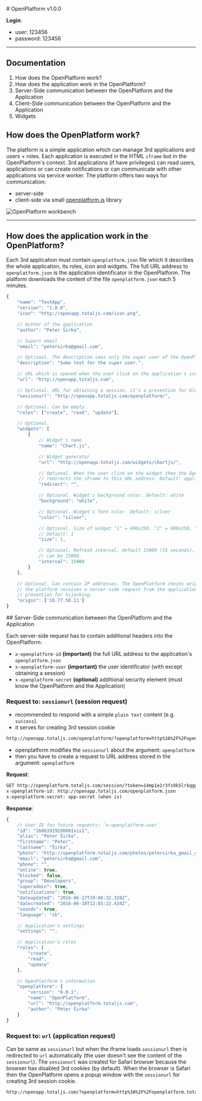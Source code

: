 # OpenPlatform v1.0.0

__Login__:
- user: 123456
- password: 123456

---

## Documentation

1. How does the OpenPlatform work?
2. How does the application work in the OpenPlatform?
3. Server-Side communication between the OpenPlatform and the Application
4. Client-Side communication between the OpenPlatform and the Application
5. Widgets

## How does the OpenPlatform work?

The platform is a simple application which can manage 3rd applications and users + roles. Each application is executed in the HTML `iframe` but in the OpenPlatform's context. 3rd applications (if have privileges) can read users, applications or can create notifications or can communicate with other applications via service worker. The platform offers two ways for communication:

- server-side
- client-side via small [openplatform.js](https://github.com/totaljs/openplatform/blob/master/public/v1/openplatform.js) library

![OpenPlatform workbench](https://www.totaljs.com/img/openplatform/openplatform-auth.png)

---

## How does the application work in the OpenPlatform?

Each 3rd application must contain `openplatform.json` file which it describes the whole application, its roles, icon and widgets. The full URL address to `openplatform.json` is the application identificator in the OpenPlatform. The platform downloads the content of the file `openplatform.json` each 5 minutes.

```javascript
{
    "name": "TestApp",
    "version": "1.0.0",
    "icon": "http://openapp.totaljs.com/icon.png",

    // Author of the application
    "author": "Peter Širka",

    // Suport email
    "email": "petersirka@gmail.com",

    // Optional. The description sees only the super user of the OpenPlatform.
    "description": "Some text for the super user.",

    // URL which is opened when the user click on the application's icon
    "url": "http://openapp.totaljs.com",

    // Optional. URL for obtaining a session, it's a prevention for blocking iframe in Safari.
    "sessionurl": "http://openapp.totaljs.com/openplatform/",

    // Optional. Can be empty.
    "roles": ["create", "read", "update"],

    // Optional.
    "widgets": [
        {
            // Widget's name
            "name": "Chart.js",

            // Widget generator
            "url": "http://openapp.totaljs.com/widgets/chartjs/",

            // Optional. When the user click on the widget then the OpenPlatform
            // redirects the iFrame to this URL address. Default: application "url"
            "redirect": "",

            // Optional. Widget's background color. Default: white
            "background": "white",

            // Optional. Widget's font color. Default: silver
            "color": "silver",

            // Optional. Size of widget "1" = 400x250, "2" = 600x250, "3" = 800x250.
            // Default: 1
            "size": 1,

            // Optional. Refresh interval, default 15000 (15 seconds). A minimal value
            // can be 15000.
            "interval": 15000
        }
    ],

    // Optional. Can contain IP addresses. The OpenPlatform checks origin IP when
    // the platform receives a server-side request from the application. It's simple
    // prevention for hijacking.
    "origin": ['10.77.50.11']
}
```

## Server-Side communication between the OpenPlatform and the Application

Each server-side request has to contain additional headers into the OpenPlatform:

- `x-openplatform-id` __(important)__ the full URL address to the application's `openplatform.json`
- `x-openplatform-user` __(important)__ the user identificator (with except obtaining a session)
- `x-openplatform-secret` __(optional)__ additional security element (must know the OpenPlatform and the Application)

### Request to: `sessionurl` (session request)

- recommended to respond with a simple `plain text` content (e.g. `success`).
- it serves for creating 3rd session cookie

```html
http://openapp.totaljs.com/openplatform/?openplatform=http%3A%2F%2Fopenplatform.totaljs.com%2Fsession%2F%3Ftoken%3D14mp1e1r3fs9k5lrkqggewg9a1hq71~-1556735938~-684557733~1569270833
```

- openplatform modifies the `sessionurl` about the argument: `openplatform`
- then you have to create a request to URL address stored in the argument: `openplatform`

__Request__:

```html
GET http://openplatform.totaljs.com/session/?token=14mp1e1r3fs9k5lrkqggewg9a1hq71~-1556735938~-684557733~1569270833
x-openplatform-id: http://openapp.totaljs.com/openplatform.json
x-openplatform-secret: app-secret (when is)
```

__Response__:

```javascript
{
    // User ID for future requests: `x-openplatform-user`
    "id": "16061919190001xis1",
    "alias": "Peter Širka",
    "firstname": "Peter",
    "lastname": "Širka",
    "photo": "http://openplatform.totaljs.com/photos/petersirka_gmail_com.jpg",
    "email": "petersirka@gmail.com",
    "phone": "",
    "online": true,
    "blocked": false,
    "group": "Developers",
    "superadmin": true,
    "notifications": true,
    "dateupdated": "2016-06-17T19:08:32.328Z",
    "datecreated": "2016-06-16T12:03:22.434Z",
    "sounds": true,
    "language": "sk",

    // Application's settings
    "settings": "",

    // Application's roles
    "roles": [
        "create",
        "read",
        "update"
    ],

    // OpenPlatform's information
    "openplatform": {
        "version": "0.0.1",
        "name": "OpenPlatform",
        "url": "http://openplatform.totaljs.com",
        "author": "Peter Širka"
    }
}
```

### Request to: `url` (application request)

Can be same as `sessionurl` but when the iframe loads `sessionurl` then is redirected to `url` automatically (the user doesn't see the content of the `sessionurl`). The `sessionurl` was created for Safari browser because the browser has disabled 3rd cookies (by default). When the browser is Safari then the OpenPlatform opens a popup window with the `sessionurl` for creating 3rd session cookie. 

```html
http://openapp.totaljs.com/?openplatform=http%3A%2F%2Fopenplatform.totaljs.com%2Fsession%2F%3Ftoken%3D14mp1e1r3fs9k5lrkqggewg9a1hq71~-1556735938~-684557733~1569270833
```


